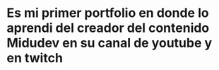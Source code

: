 # Es mi primer portfolio en donde lo aprendi del creador del contenido Midudev en su canal de youtube y en twitch
